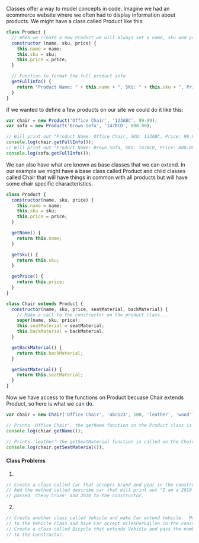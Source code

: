 Classes offer a way to model concepts in code.  Imagine we had an ecommerce website where we often had to
display information about products.  We might have a class called Product like this:

```javascript
class Product {
  // When we create a new Product we will always set a name, sku and price for the product.
  constructor (name, sku, price) {
    this.name = name;
    this.sku = sku;
    this.price = price;
  }

  // Function to format the full product info
  getFullInfo() {
    return "Product Name: " + this.name + ", SKU: " + this.sku + ", Price: " + this.price;
  }
}
```

If we wanted to define a few products on our site we could do it like this:

```javascript
var chair = new Product('Office Chair', '123ABC', 99.99);
var sofa = new Product('Brown Sofa', '147BCD', 800.00);

// Will print out "Product Name: Office Chair, SKU: 123ABC, Price: 99.99"
console.log(chair.getFullInfo());
// Will print out "Product Name: Brown Sofa, SKU: 147BCD, Price: 800.00"
console.log(sofa.getFullInfo());
```

We can also have what are known as base classes that we can extend.  In our example we might have a
base class called Product and child classes called Chair that will have things in common with all products
but will have some chair specific characteristics.

```javascript
class Product {
  constructor(name, sku, price) {
    this.name = name;
    this.sku = sku;
    this.price = price;
  }

  getName() {
    return this.name;
  }

  getSku() {
    return this.sku;
  }

  getPrice() {
    return this.price;
  }
}

class Chair extends Product {
  constructor(name, sku, price, seatMaterial, backMaterial) {
    // Make a call to the constructor on the product class...
    super(name, sku, price);
    this.seatMaterial = seatMaterial;
    this.backMaterial = backMaterial;
  }

  getBackMaterial() {
    return this.backMaterial;
  }

  getSeatMaterial() {
    return this.seatMaterial;
  }
}
```

Now we have access to the functions on Product becuase Chair extends Product, so here is what we can do.

```javascript
var chair = new Chair('Office Chair', 'abc123', 100, 'leather', 'wood');

// Prints 'Office Chair', the getName function on the Product class is called.
console.log(chiar.getName());

// Prints 'leather' the getSeatMaterial function is called on the Chair class.
console.log(chair.getSeatMaterial());
```

#### Class Problems
1.
```javascript
// Create a class called Car that accepts brand and year in the constructor.
// Add the method called describe car that will print out "I am a 2010 Chevy Cruze" if we
// passed 'Chevy Cruze' and 2010 to the constructor.
```
2.
```javascript
// Create another class called Vehicle and make Car extend Vehicle.  Move the brand and year attributes
// to the Vehicle class and have Car accept milesPerGallon in the constructor instead.
// Create a class called Bicycle that extends Vehicle and pass the number of gears the bike has
// to the constructor.
```